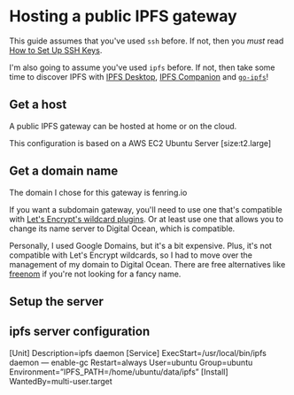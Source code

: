 # Hosting a public IPFS gateway

This guide assumes that you've used `ssh` before. If not, then you *must* read [How to Set Up SSH Keys](https://www.digitalocean.com/community/tutorials/how-to-set-up-ssh-keys-on-ubuntu-20-04).

I'm also going to assume you've used `ipfs` before. If not, then take some time to discover IPFS with [IPFS Desktop](https://github.com/ipfs/ipfs-desktop), [IPFS Companion](https://github.com/ipfs/ipfs-companion) and [`go-ipfs`](https://github.com/ipfs/go-ipfs)!

## Get a host

A public IPFS gateway can be hosted at home or on the cloud.

This configuration is based on a AWS EC2 Ubuntu Server [size:t2.large]

## Get a domain name
The domain I chose for this gateway is fenring.io


If you want a subdomain gateway, you'll need to use one that's compatible with [Let's Encrypt's wildcard plugins](https://eff-certbot.readthedocs.io/en/stable/using.html#dns-plugins). Or at least use one that allows you to change its name server to Digital Ocean, which is compatible.

Personally, I used Google Domains, but it's a bit expensive. Plus, it's not compatible with Let's Encrypt wildcards, so I had to move over the management of my domain to Digital Ocean. There are free alternatives like [freenom](https://freenom.com) if you're not looking for a fancy name.

## Setup the server

## ipfs server configuration

[Unit]
Description=ipfs daemon
[Service]
ExecStart=/usr/local/bin/ipfs daemon — enable-gc
Restart=always
User=ubuntu
Group=ubuntu
Environment=”IPFS_PATH=/home/ubuntu/data/ipfs”
[Install]
WantedBy=multi-user.target
